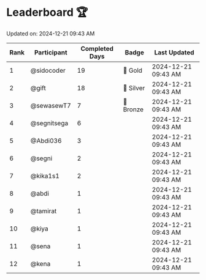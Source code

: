 # Leaderboard 🏆

Updated on: 2024-12-21 09:43 AM

| Rank | Participant       | Completed Days | Badge      | Last Updated         |
|------|-------------------|----------------|------------|----------------------|
| 1    | @sidocoder        | 19             | 🏅 Gold     | 2024-12-21 09:43 AM |
| 2    | @gift             | 18             | 🥈 Silver   | 2024-12-21 09:43 AM |
| 3    | @sewasewT7        | 7              | 🥉 Bronze   | 2024-12-21 09:43 AM |
| 4    | @segnitsega       | 6              |            | 2024-12-21 09:43 AM |
| 5    | @Abdi036          | 3              |            | 2024-12-21 09:43 AM |
| 6    | @segni            | 2              |            | 2024-12-21 09:43 AM |
| 7    | @kika1s1          | 2              |            | 2024-12-21 09:43 AM |
| 8    | @abdi             | 1              |            | 2024-12-21 09:43 AM |
| 9    | @tamirat          | 1              |            | 2024-12-21 09:43 AM |
| 10   | @kiya             | 1              |            | 2024-12-21 09:43 AM |
| 11   | @sena             | 1              |            | 2024-12-21 09:43 AM |
| 12   | @kena             | 1              |            | 2024-12-21 09:43 AM |
